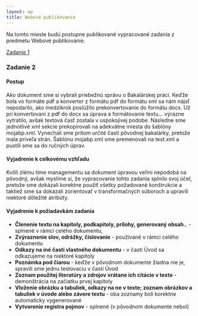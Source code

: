 ```yaml
---
layout: wp
title: Webové publikovanie
---
```

Na tomto mieste budú postupne publikované vypracované zadania z predmetu Webové publikovanie.

[Zadanie 1](https://github.com/LordMike35/LordMike35.github.io) 
### Zadanie 2
#### Postup
Ako dokument sme si vybrali priebežnú správu o Bakalárskej práci. Keďže bola vo formáte pdf a konverter z formátu pdf do formátu xml sa nám nájsť nepodarilo,
ako medzikrok poslúžilo prekonvertovanie do formátu docx. Už pri konvertovaní z pdf do docx sa úprava a formátovanie textu... výrazne vytratilo, avšak
textová časť zostala v uspokojivej podobe. Následne sme jednotlivé xml sekcie prekopírovali na adekvátne miesta do šablóny mojabp.xml.
Vynechali sme pritom určité časti pôvodnej bakalárky, pretože mala priveľa strán. Šablónu mojabp.xml sme premenovali 
na test.xml a pustili sme sa do ručných úprav.

#### Vyjadrenie k celkovému vzhľadu
Kvôli zlému time managementu sa dokument úpravou veľmi nepodobá na pôvodný, avšak myslíme si, že vypracovanie tohto zadania splnilo svoj účel, pretože
sme dokázali korektne použiť všetky požadované konštrukcie a taktiež sme sa dokázali zorientovať v transformačných súboroch a upravili niektoré 
dôležité atribúty.

#### Vyjadrenie k požiadavkám zadania
* **Členenie textu na kapitoly, podkapitoly, prílohy, generovaný obsah..** - splnené v rámci celého dokumentu, 
* **Zvýraznenie slov, odrážky, číslovanie** - používané v rámci celého dokumentu
* **Odkazy na iné časti vlastného dokumentu** - v časti Úvod sa odkazujeme na niektoré kapitoly
* **Poznámka pod čiarou** - keďže v pôvodnom dokumente žiadna nie je, spravili sme jednu testovaciu v časti Úvod
* **Zoznam použitej literatúry a zdrojov vrátane ich citácie v texte** - demonštrácia na začiatku prvej kapitoly
* **Vloženie obrázku a tabuliek, odkazy na ne v texte; zoznam obrázkov a tabuliek v úvode alebo závere textu** - oba zoznamy boli korektne automaticky vygenerované
* **Vytvorenie registra pojmov** - splnené (v pôvodnom dokumente nebol)
